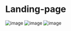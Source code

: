 # Landing-page
![image](https://github.com/GuilhermePires7/Landing-page/assets/111422272/fa173118-e24f-4893-9929-f02eb0463106)
![image](https://github.com/GuilhermePires7/Landing-page/assets/111422272/34b20792-9c2a-4156-ba15-ab5709d39da8)
![image](https://github.com/GuilhermePires7/Landing-page/assets/111422272/cdebbfa8-1a4c-48a8-854d-2a6bfe31d13d)



